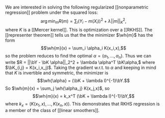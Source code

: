 We are interested in solving the following regularized [[nonparametric regression]] problem under the squared loss: 
$$\arg\min_m R(m) = \sum_i (Y_i - m(X_i))^2  +\lambda ||m||_K^2,$$
where $K$ is a [[Mercer kernel]]. This is optimization over a [[RKHS]]. The [[representer theorem]] tells us that the the minimizer $\wh{m}$ has the form 
$$\wh{m}(x) = \sum_i \alpha_i K(x_i,x),$$
so the problem reduces to find the optimal $\alpha = (\alpha_1,\dots,\alpha_n).$ Thus we can write $R = ||\bY - \bK \alpha||_2^2 + \lambda \alpha^T \bK\alpha,$ where $\bK_{i,j} = K(x_i,x_j)$.  Taking the gradient w.r.t. to $\alpha$ and keeping in mind that $K$ is invertible and symmetric, the minimizer is 
$$\wh{\alpha} = (\bK + \lambda I)^{-1}\bY.$$
So $\wh{m}(x) = \sum_j \wh{\alpha_j} K(x_j,x)$, so 
$$\wh{m}(x) = k_x^T (\bK + \lambda I)^{-1}\bY,$$
where $k_x = (K(x_1,x),\dots,K(x_n,x))$. This demonstrates that RKHS regression is a member of the class of [[linear smoothers]]. 



